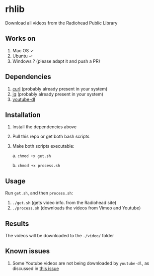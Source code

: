 # rhlib
Download all videos from the Radiohead Public Library

## Works on
1. Mac OS ✓
2. Ubuntu ✓
3. Windows ? (please adapt it and push a PR)

## Dependencies
1. [curl](https://curl.haxx.se/download.html) (probably already present in your system)
2. [jq](https://stedolan.github.io/jq/download/) (probably already present in your system)
3. [youtube-dl](https://youtube-dl.org/)

## Installation
1. Install the dependencies above
2. Pull this repo or get both bash scripts
3. Make both scripts executable:

   a. ```chmod +x get.sh```
   
   b. ```chmod +x process.sh```

## Usage
Run ```get.sh```, and then ```process.sh```:
1. ```./get.sh``` (gets video info. from the Radiohead site)
2. ```./process.sh``` (downloads the videos from Vimeo and Youtube)
   
## Results
The videos will be downloaded to the ```./video/``` folder

## Known issues
1. Some Youtube videos are not being downloaded by ```youtube-dl```, as discussed in [this issue](https://github.com/ytdl-org/youtube-dl/issues/23819)

